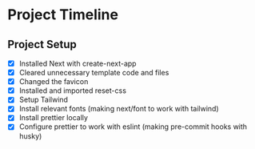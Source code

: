 # Project Timeline

## Project Setup

- [x] Installed Next with create-next-app
- [x] Cleared unnecessary template code and files
- [x] Changed the favicon
- [x] Installed and imported reset-css
- [x] Setup Tailwind
- [x] Install relevant fonts (making next/font to work with tailwind)
- [x] Install prettier locally
- [x] Configure prettier to work with eslint (making pre-commit hooks with husky)
